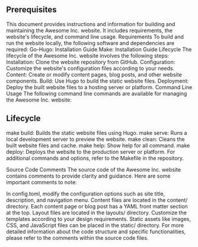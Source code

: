 ## Prerequisites
This document provides instructions and information for building and maintaining the Awesome Inc. website. It includes requirements, the website's lifecycle, and command line usage.
Requirements
To build and run the website locally, the following software and dependencies are required:
Go-Hugo: Installation Guide
Make: Installation Guide
Lifecycle
The lifecycle of the Awesome Inc. website involves the following steps:
Installation: Clone the website repository from GitHub.
Configuration: Customize the website's configuration files according to your needs.
Content: Create or modify content pages, blog posts, and other website components.
Build: Use Hugo to build the static website files.
Deployment: Deploy the built website files to a hosting server or platform.
Command Line Usage
The following command line commands are available for managing the Awesome Inc. website:
## Lifecycle
make build: Builds the static website files using Hugo.
make serve: Runs a local development server to preview the website.
make clean: Cleans the built website files and cache.
make help: Show help for all command.
make deploy: Deploys the website to the production server or platform.
For additional commands and options, refer to the Makefile in the repository.

Source Code Comments
The source code of the Awesome Inc. website contains comments to provide clarity and guidance. Here are some important comments to note:

In config.toml, modify the configuration options such as site title, description, and navigation menu.
Content files are located in the content/ directory. Each content page or blog post has a YAML front matter section at the top.
Layout files are located in the layouts/ directory. Customize the templates according to your design requirements.
Static assets like images, CSS, and JavaScript files can be placed in the static/ directory.
For more detailed information about the code structure and specific functionalities, please refer to the comments within the source code files.
